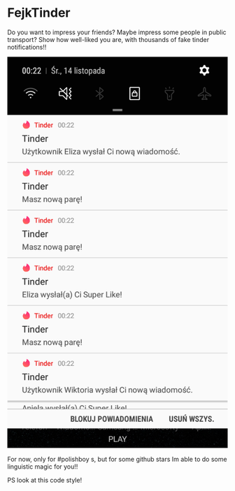 # FejkTinder

Do you want to impress your friends? Maybe impress some people in public transport? Show how well-liked you are, with thousands of fake tinder notifications!!

![alt text](https://github.com/kruligh/FejkTinder/blob/master/screen.png?raw=true)

For now, only for #polishboy s, but for some github stars Im able to do some linguistic magic for you!!

PS look at this code style!
